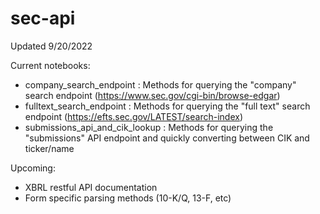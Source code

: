 # sec-api
Updated 9/20/2022

Current notebooks:
  - company_search_endpoint : Methods for querying the "company" search endpoint (https://www.sec.gov/cgi-bin/browse-edgar)
  - fulltext_search_endpoint : Methods for querying the "full text" search endpoint (https://efts.sec.gov/LATEST/search-index)
  - submissions_api_and_cik_lookup : Methods for querying the "submissions" API endpoint and quickly converting between CIK and ticker/name
 
Upcoming:
  - XBRL restful API documentation
  - Form specific parsing methods (10-K/Q, 13-F, etc)
